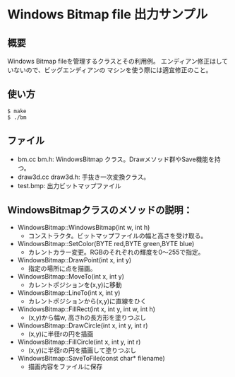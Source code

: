 # Windows Bitmap file 出力サンプル

## 概要

Windows Bitmap fileを管理するクラスとその利用例。
エンディアン修正はしていないので、ビッグエンディアンの
マシンを使う際には適宜修正のこと。

## 使い方

    $ make
    $ ./bm

## ファイル

* bm.cc bm.h: WindowsBitmap クラス。Drawメソッド群やSave機能を持つ。
* draw3d.cc draw3d.h: 手抜き一次変換クラス。
* test.bmp: 出力ビットマップファイル

## WindowsBitmapクラスのメソッドの説明：

- WindowsBitmap::WindowsBitmap(int w, int h)
    - コンストラクタ。ビットマップファイルの幅と高さを受け取る。
- WindowsBitmap::SetColor(BYTE red,BYTE green,BYTE blue)
    - カレントカラー変更。RGBのそれぞれの輝度を0〜255で指定。
- WindowsBitmap::DrawPoint(int x, int y)
    - 指定の場所に点を描画。
- WindowsBitmap::MoveTo(int x, int y)
   - カレントポジションを(x,y)に移動
- WindowsBitmap::LineTo(int x, int y)
    - カレントポジションから(x,y)に直線をひく
- WindowsBitmap::FillRect(int x, int y, int w, int h)
    - (x,y)から幅w, 高さhの長方形を塗りつぶし
- WindowsBitmap::DrawCircle(int x, int y, int r)
    - (x,y)に半径rの円を描画
- WindowsBitmap::FillCircle(int x, int y, int r)
    - (x,y)に半径rの円を描画して塗りつぶし
- WindowsBitmap::SaveToFile(const char* filename)
    - 描画内容をファイルに保存
